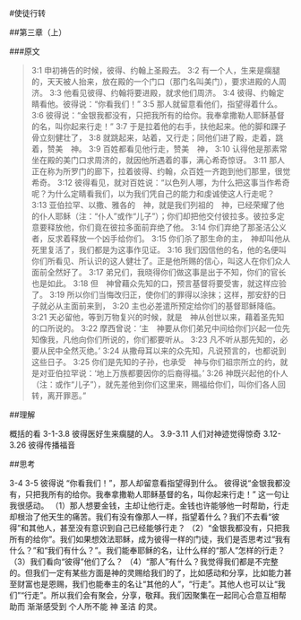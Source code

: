 #使徒行转

##第三章（上）

###原文

> 3:1 申初祷告的时候，彼得、约翰上圣殿去。
> 3:2 有一个人，生来是瘸腿的，天天被人抬来，放在殿的一个门口（那门名叫美门），要求进殿的人周济。
> 3:3 他看见彼得、约翰将要进殿，就求他们周济。
> 3:4 彼得、约翰定睛看他。彼得说：“你看我们！”
> 3:5 那人就留意看他们，指望得着什么。
> 3:6 彼得说：“金银我都没有，只把我所有的给你。我奉拿撒勒人耶稣基督的名，叫你起来行走！”
> 3:7 于是拉着他的右手，扶他起来。他的脚和踝子骨立刻健壮了，
> 3:8 就跳起来，站着，又行走；同他们进了殿，走着，跳着，赞美　神。
> 3:9 百姓都看见他行走，赞美　神，
> 3:10 认得他是那素常坐在殿的美门口求周济的，就因他所遇着的事，满心希奇惊讶。
> 3:11 那人正在称为所罗门的廊下，拉着彼得、约翰，众百姓一齐跑到他们那里，很觉希奇。
> 3:12 彼得看见，就对百姓说：“以色列人哪，为什么把这事当作希奇呢？为什么定睛看我们，以为我们凭自己的能力和虔诚使这人行走呢？
> 3:13 亚伯拉罕、以撒、雅各的　神，就是我们列祖的　神，已经荣耀了他的仆人耶稣（注：“仆人”或作“儿子”）；你们却把他交付彼拉多。彼拉多定意要释放他，你们竟在彼拉多面前弃绝了他。
> 3:14 你们弃绝了那圣洁公义者，反求着释放一个凶手给你们。
> 3:15 你们杀了那生命的主，　神却叫他从死里复活了，我们都是为这事作见证。
> 3:16 我们因信他的名，他的名便叫你们所看见、所认识的这人健壮了。正是他所赐的信心，叫这人在你们众人面前全然好了。
> 3:17 弟兄们，我晓得你们做这事是出于不知，你们的官长也是如此。
> 3:18 但　神曾藉众先知的口，预言基督将要受害，就这样应验了。
> 3:19 所以你们当悔改归正，使你们的罪得以涂抹；这样，那安舒的日子就必从主面前来到，
> 3:20 主也必差遣所预定给你们的基督耶稣降临。
> 3:21 天必留他，等到万物复兴的时候，就是　神从创世以来，藉着圣先知的口所说的。
> 3:22 摩西曾说：‘主　神要从你们弟兄中间给你们兴起一位先知像我，凡他向你们所说的，你们都要听从。
> 3:23 凡不听从那先知的，必要从民中全然灭绝。’
> 3:24 从撒母耳以来的众先知，凡说预言的，也都说到这些日子。
> 3:25 你们是先知的子孙，也承受　神与你们祖宗所立的约，就是对亚伯拉罕说：‘地上万族都要因你的后裔得福。’
> 3:26 神既兴起他的仆人（注：或作“儿子”），就先差他到你们这里来，赐福给你们，叫你们各人回转，离开罪恶。”

##理解

概括的看
3-1-3.8 彼得医好生来瘸腿的人。
3.9-3.11 人们对神迹觉得惊奇
3.12-3.26 彼得传播福音

##思考

3-4 3-5 彼得说 “你看我们！”，那人却留意看指望得到什么。 彼得说“金银我都没有，只把我所有的给你。我奉拿撒勒人耶稣基督的名，叫你起来行走！” 这一句让我很感动。
（1）那人想要金钱，主却让他行走。金钱也许能够他一时帮助，行走却根治了他天生的痛苦。我们有没有像那人一样，指望着什么？我们不去看“彼得”和其他人，甚至没有意识到自己已经能够行走？
（2）“金银我都没有，只把我所有的给你”。我们如果想效法耶稣，成为彼得一样的门徒，我们是否思考过“我有什么？”和“我们有什么？”。我们能奉耶稣的名，让什么样的“那人”怎样的行走？
（3）我们看向“彼得”他们了么？
（4）“那人”有什么？我觉得我们都是不完整的。但我们一定有某些方面是神的灵赐给我们的了，比如感动和分享，比如能力甚至财富也是恩赐，我们也能奉主的名让“其他的人”，“行走”。其他人也可以让“我们”“行走”。所以我们会有聚会，分享，敬拜。我们因聚集在一起同心合意互相帮助而 渐渐感受到 个人所不能 神 圣洁 的灵。
